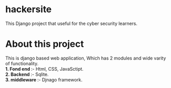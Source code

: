 # hackersite
This Django project that useful for the cyber security learners.

# About this project
This is django based web application, Which has 2  modules and wide varity of functionality. </br>
<b> 1. Fond end </b> :- Html, CSS, JavaSctipt. </br>
<b> 2. Backend </b> :- Sqlite. </br>
<b> 3. middleware </b> :- Djnago framework. </br> 


